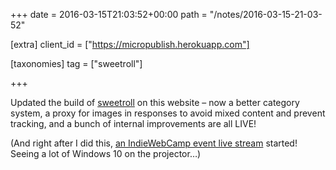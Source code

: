 +++
date = 2016-03-15T21:03:52+00:00
path = "/notes/2016-03-15-21-03-52"

[extra]
client_id = ["https://micropublish.herokuapp.com"]

[taxonomies]
tag = ["sweetroll"]

+++

<p>Updated the build of <a href="https://github.com/myfreeweb/sweetroll">sweetroll</a> on this website – now a better category system, a proxy for images in responses to avoid mixed content and prevent tracking, and a bunch of internal improvements are all LIVE!</p>
<p>(And right after I did this, <a href="https://www.youtube.com/watch?v=3oWCfS9_TU8">an IndieWebCamp event live stream</a> started! Seeing a lot of Windows 10 on the projector…)</p><a href="https://brid.gy/publish/twitter"></a>